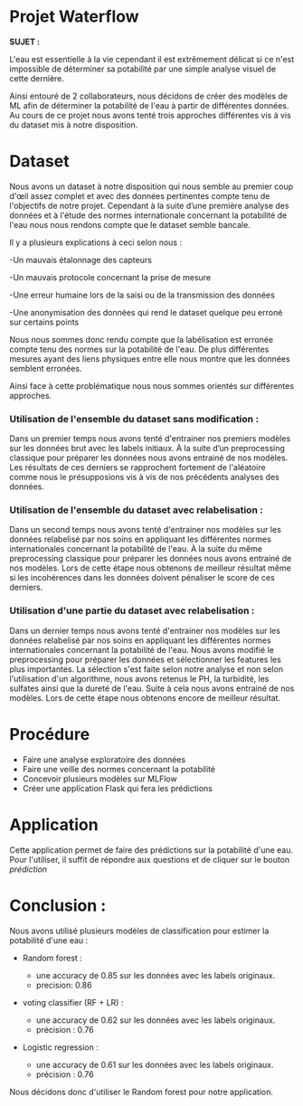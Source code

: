 # Projet Waterflow

**SUJET :**  

L'eau est essentielle à la vie cependant il est extrêmement délicat si ce n'est impossible de déterminer sa potabilité par une simple analyse visuel de cette dernière. 

Ainsi entouré de 2 collaborateurs, nous décidons de créer des modèles de ML afin de déterminer la potabilité de l'eau à partir de différentes données.
Au cours de ce projet nous avons tenté trois approches différentes vis à vis du dataset mis à notre disposition.

# Dataset

Nous avons un dataset à notre disposition qui nous semble au premier coup d'œil assez complet et avec des données pertinentes compte tenu de l'objectifs de notre projet.
Cependant à la suite d’une première analyse des données et à l'étude des normes internationale concernant la potabilité de l'eau nous nous rendons compte que le dataset semble bancale.

Il y a plusieurs explications à ceci selon nous :  

-Un mauvais étalonnage des capteurs  

-Un mauvais protocole concernant la prise de mesure  

-Une erreur humaine lors de la saisi ou de la transmission des données  

-Une anonymisation des données qui rend le dataset quelque peu erroné sur certains points  

Nous nous sommes donc rendu compte que la labélisation est erronée compte tenu des normes sur la potabilité de l'eau.
De plus différentes mesures ayant des liens physiques entre elle nous montre que les données semblent erronées.


Ainsi face à cette problématique nous nous sommes orientés sur différentes approches.


### Utilisation de l'ensemble du dataset sans modification :

Dans un premier temps nous avons tenté d'entrainer nos premiers modèles sur les données brut avec les labels initiaux.
À la suite d’un preprocessing classique pour préparer les données nous avons entrainé de nos modèles.
Les résultats de ces derniers se rapprochent fortement de l'aléatoire comme nous le présupposions vis à vis de nos précédents analyses des données.

### Utilisation de l'ensemble du dataset avec relabelisation :

Dans un second temps nous avons tenté d'entrainer nos modèles sur les données relabelisé par nos soins en appliquant les différentes normes internationales concernant la potabilité de l'eau.
À la suite du même preprocessing classique pour préparer les données nous avons entrainé de nos modèles.
Lors de cette étape nous obtenons de meilleur résultat même si les incohérences dans les données doivent pénaliser le score de ces derniers.

### Utilisation d'une partie du dataset avec relabelisation :

Dans un dernier temps nous avons tenté d'entrainer nos modèles sur les données relabelisé par nos soins en appliquant les différentes normes internationales concernant la potabilité de l'eau.
Nous avons modifié le preprocessing pour préparer les données et sélectionner les features les plus importantes.
La sélection s'est faite selon notre analyse et non selon l'utilisation d'un algorithme, nous avons retenus le PH, la turbidité, les sulfates ainsi que la dureté de l'eau.
Suite à cela nous avons entrainé de nos modèles.
Lors de cette étape nous obtenons encore de meilleur résultat.



# Procédure

* Faire une analyse exploratoire des données
* Faire une veille des normes concernant la potabilité
* Concevoir plusieurs modèles sur MLFlow
* Créer une application Flask qui fera les prédictions

# Application

Cette application permet de faire des prédictions sur la potabilité d'une eau. 
Pour l'utiliser, il suffit de répondre aux questions et de cliquer sur le bouton *prédiction*


# Conclusion :
Nous avons utilisé plusieurs modèles de classification pour estimer la potabilité d'une eau :  

* Random forest :
    * une accuracy de 0.85 sur les données avec les labels originaux.
    * precision: 0.86

* voting classifier (RF + LR) :  
    * une accuracy de 0.62 sur les données avec les labels originaux.
    * précision : 0.76
 
      
* Logistic regression :  
    * une accuracy de 0.61 sur les données avec les labels originaux.
    * précision : 0.76
    
Nous décidons donc d'utiliser le Random forest pour notre application.
